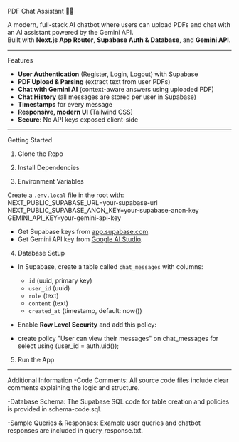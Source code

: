 PDF Chat Assistant 🤖📄

A modern, full-stack AI chatbot where users can upload PDFs and chat with an AI assistant powered by the Gemini API.  
Built with **Next.js App Router**, **Supabase Auth & Database**, and **Gemini API**.

---

Features

- **User Authentication** (Register, Login, Logout) with Supabase
- **PDF Upload & Parsing** (extract text from user PDFs)
- **Chat with Gemini AI** (context-aware answers using uploaded PDF)
- **Chat History** (all messages are stored per user in Supabase)
- **Timestamps** for every message
- **Responsive, modern UI** (Tailwind CSS)
- **Secure**: No API keys exposed client-side

---

Getting Started

1. Clone the Repo

2. Install Dependencies

3. Environment Variables
   
Create a `.env.local` file in the root with:
NEXT_PUBLIC_SUPABASE_URL=your-supabase-url
NEXT_PUBLIC_SUPABASE_ANON_KEY=your-supabase-anon-key
GEMINI_API_KEY=your-gemini-api-key

- Get Supabase keys from [app.supabase.com](https://app.supabase.com/).
- Get Gemini API key from [Google AI Studio](https://aistudio.google.com/app/apikey).

4. Database Setup

- In Supabase, create a table called `chat_messages` with columns:
  - `id` (uuid, primary key)
  - `user_id` (uuid)
  - `role` (text)
  - `content` (text)
  - `created_at` (timestamp, default: now())
 
- Enable **Row Level Security** and add this policy:
- create policy "User can view their messages"
  on chat_messages for select
  using (user_id = auth.uid());
   
5. Run the App

---

Additional Information
-Code Comments:
All source code files include clear comments explaining the logic and structure.

-Database Schema:
The Supabase SQL code for table creation and policies is provided in schema-code.sql.

-Sample Queries & Responses:
Example user queries and chatbot responses are included in query_response.txt.
